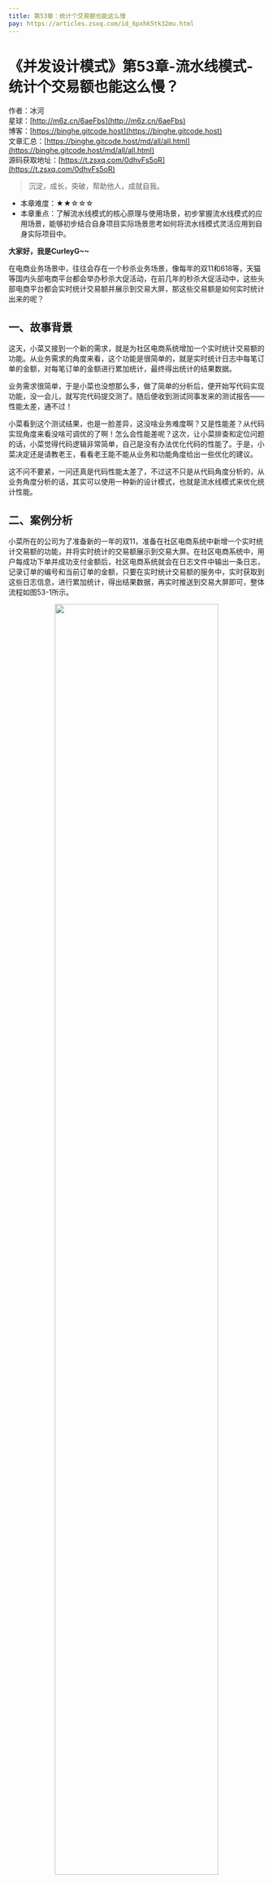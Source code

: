 ```yaml
---
title: 第53章：统计个交易额也能这么慢
pay: https://articles.zsxq.com/id_6pxhk5tk32mu.html
---
```


# 《并发设计模式》第53章-流水线模式-统计个交易额也能这么慢？

作者：冰河
<br/>星球：[http://m6z.cn/6aeFbs](http://m6z.cn/6aeFbs)
<br/>博客：[https://binghe.gitcode.host](https://binghe.gitcode.host)
<br/>文章汇总：[https://binghe.gitcode.host/md/all/all.html](https://binghe.gitcode.host/md/all/all.html)
<br/>源码获取地址：[https://t.zsxq.com/0dhvFs5oR](https://t.zsxq.com/0dhvFs5oR)

> 沉淀，成长，突破，帮助他人，成就自我。

* 本章难度：★★☆☆☆
* 本章重点：了解流水线模式的核心原理与使用场景，初步掌握流水线模式的应用场景，能够初步结合自身项目实际场景思考如何将流水线模式灵活应用到自身实际项目中。

**大家好，我是CurleyG~~**

在电商业务场景中，往往会存在一个秒杀业务场景，像每年的双11和618等，天猫等国内头部电商平台都会举办秒杀大促活动，在前几年的秒杀大促活动中，这些头部电商平台都会实时统计交易额并展示到交易大屏，那这些交易额是如何实时统计出来的呢？

## 一、故事背景

这天，小菜又接到一个新的需求，就是为社区电商系统增加一个实时统计交易额的功能。从业务需求的角度来看，这个功能是很简单的，就是实时统计日志中每笔订单的金额，对每笔订单的金额进行累加统计，最终得出统计的结果数据。

业务需求很简单，于是小菜也没想那么多，做了简单的分析后，便开始写代码实现功能，没一会儿，就写完代码提交测了。随后便收到测试同事发来的测试报告——性能太差，通不过！

小菜看到这个测试结果，也是一脸差异，这没啥业务难度啊？又是性能差？从代码实现角度来看没啥可调优的了啊！怎么会性能差呢？这次，让小菜排查和定位问题的话，小菜觉得代码逻辑非常简单，自己是没有办法优化代码的性能了。于是，小菜决定还是请教老王，看看老王能不能从业务和功能角度给出一些优化的建议。

这不问不要紧，一问还真是代码性能太差了，不过这不只是从代码角度分析的，从业务角度分析的话，其实可以使用一种新的设计模式，也就是流水线模式来优化统计性能。

## 二、案例分析

小菜所在的公司为了准备新的一年的双11，准备在社区电商系统中新增一个实时统计交易额的功能，并将实时统计的交易额展示到交易大屏。在社区电商系统中，用户每成功下单并成功支付金额后，社区电商系统就会在日志文件中输出一条日志，记录订单的编号和当前订单的金额，只要在实时统计交易额的服务中，实时获取到这些日志信息，进行累加统计，得出结果数据，再实时推送到交易大屏即可，整体流程如图53-1所示。

<div align="center">
    <img src="https://binghe.gitcode.host/assets/images/core/concurrent/2023-11-09-001.png?raw=true" width="80%">
    <br/>
</div>

可以看到，当用户成功下单并支付后，社区电商系统就会记录交易的日志信息，日志信息中会记录订单的编号和订单的金额。实时分析统计服务会实时收集日志并进行分析和统计，最总会将统计的结果数据实时推送到交易大屏。

## 三、案例重现

为了更好的重现问题，这里我们模拟实现实时统计社区电商系统交易总额的功能，具体的实现步骤如下所示。

**（1）实现AnalysisService接口**

AnalysisService接口是模拟实时分析统计交易总额的接口，定义了一个analysis()方法。

源码详见：io.binghe.concurrent.design.pipeline.wrong.AnalysisService。

```java
public interface AnalysisService {
    Long analysis(List<String> input);
}
```

可以看到，在AnalysisService接口中定义了一个analysis()方法，输入一个List集合模拟输入的日志信息，返回一个Long类型的结果数据，作为统计出的结果数据。

**（2）实现AnalysisServiceImpl类**

AnalysisServiceImpl类是AnalysisService接口的实现类，主要是实现了AnalysisService接口中定义的analysis()方法。

源码详见：io.binghe.concurrent.design.pipeline.wrong.AnalysisServiceImpl。

```java
public class AnalysisServiceImpl implements AnalysisService {
    @Override
    public Long analysis(List<String> input) {
        long sum = 0;
        if (input == null || input.isEmpty()){
            return sum;
        }
        for (String i : input){
            String[] arr = i.split("-");
            sum += Long.parseLong(arr[1]);
        }
        return sum;
    }
}
```

可以看到，在AnalysisServiceImpl类中实现的analysis()方法中，遍历输入的List集合，对每个元素使用横线进行分割，并将分割后的数组的第2个元素转换成Long类型，进行累加统计，最终返回统计出的结果数据。

由AnalysisServiceImpl类实现的analysis()方法还可以看出，日志的格式如下所示。

## 查看全文

加入[冰河技术](http://m6z.cn/6aeFbs)知识星球，解锁完整技术文章与完整代码
